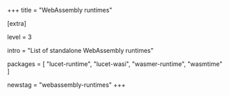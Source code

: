 +++
title = "WebAssembly runtimes"

[extra]

level = 3

intro = "List of standalone WebAssembly runtimes"

packages = [
  "lucet-runtime",
  "lucet-wasi",
  "wasmer-runtime",
  "wasmtime"
]

newstag = "webassembly-runtimes"
+++
